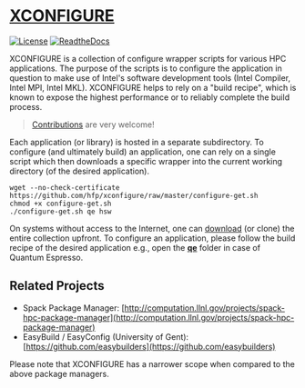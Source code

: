 # [XCONFIGURE](https://github.com/hfp/xconfigure/raw/master/xconfigure.pdf)
[![License](https://img.shields.io/badge/license-BSD3-blue.svg)](LICENSE) [![ReadtheDocs](http://readthedocs.org/projects/xconfigure/badge/?version=latest "Read the Docs")](http://xconfigure.readthedocs.io/en/latest/)

XCONFIGURE is a collection of configure wrapper scripts for various HPC applications. The purpose of the scripts is to configure the application in question to make use of Intel's software development tools (Intel Compiler, Intel MPI, Intel MKL). XCONFIGURE helps to rely on a "build recipe", which is known to expose the highest performance or to reliably complete the build process.

> [Contributions](CONTRIBUTING.md#contributing) are very welcome!

Each application (or library) is hosted in a separate subdirectory. To configure (and ultimately build) an application, one can rely on a single script which then downloads a specific wrapper into the current working directory (of the desired application).

```
wget --no-check-certificate https://github.com/hfp/xconfigure/raw/master/configure-get.sh
chmod +x configure-get.sh
./configure-get.sh qe hsw
```

On systems without access to the Internet, one can [download](https://github.com/hfp/xconfigure/archive/master.zip) (or clone) the entire collection upfront. To configure an application, please follow the build recipe of the desired application e.g., open the **[qe](qe/README.md#quantum-espresso-qe)** folder in case of Quantum Espresso.

## Related Projects

* Spack Package Manager: [http://computation.llnl.gov/projects/spack-hpc-package-manager](http://computation.llnl.gov/projects/spack-hpc-package-manager)
* EasyBuild / EasyConfig (University of Gent): [https://github.com/easybuilders](https://github.com/easybuilders)

Please note that XCONFIGURE has a narrower scope when compared to the above package managers.

